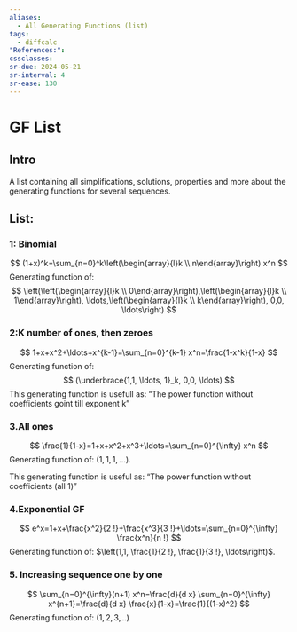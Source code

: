 ```yaml
---
aliases:
  - All Generating Functions (list)
tags:
  - diffcalc
"References:": 
cssclasses: 
sr-due: 2024-05-21
sr-interval: 4
sr-ease: 130
---
```

# GF List
## Intro
A list containing all simplifications, solutions, properties and more about the generating functions for several sequences. 

## List: 
### 1: Binomial
$$
(1+x)^k=\sum_{n=0}^k\left(\begin{array}{l}k \\ n\end{array}\right) x^n
$$
Generating function of: 
$$
\left(\left(\begin{array}{l}k \\ 0\end{array}\right),\left(\begin{array}{l}k \\ 1\end{array}\right), \ldots,\left(\begin{array}{l}k \\ k\end{array}\right), 0,0, \ldots\right)
$$


### 2:K number of ones, then zeroes
$$
1+x+x^2+\ldots+x^{k-1}=\sum_{n=0}^{k-1} x^n=\frac{1-x^k}{1-x}
$$
Generating function of: 
$$
(\underbrace{1,1, \ldots, 1}_k, 0,0, \ldots)
$$
This generating function is usefull as: “The power function without coefficients goint till exponent k”
### 3.All ones

$$
\frac{1}{1-x}=1+x+x^2+x^3+\ldots=\sum_{n=0}^{\infty} x^n
$$
Generating function of: $(1,1,1, \ldots)$.

This generating function is useful as: “The power function without coefficients (all 1)”
### 4.Exponential GF


 $$
e^x=1+x+\frac{x^2}{2 !}+\frac{x^3}{3 !}+\ldots=\sum_{n=0}^{\infty} \frac{x^n}{n !}
$$
Generating function of: $\left(1,1, \frac{1}{2 !}, \frac{1}{3 !}, \ldots\right)$.

### 5. Increasing sequence one by one
$$
\sum_{n=0}^{\infty}(n+1) x^n=\frac{d}{d x} \sum_{n=0}^{\infty} x^{n+1}=\frac{d}{d x} \frac{x}{1-x}=\frac{1}{(1-x)^2}
$$
Generating function of: $(1,2,3,..)$

